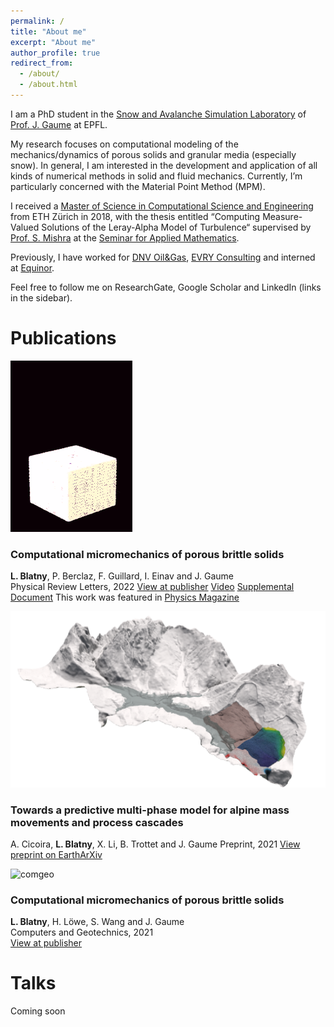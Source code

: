 ```yaml
---
permalink: /
title: "About me"
excerpt: "About me"
author_profile: true
redirect_from:
  - /about/
  - /about.html
---
```


I am a PhD student in the [Snow and Avalanche Simulation Laboratory](https://www.epfl.ch/labs/slab/) of [Prof. J. Gaume](https://people.epfl.ch/johan.gaume) at EPFL.

My research focuses on computational modeling of the mechanics/dynamics of porous solids and granular media (especially snow). In general, I am interested in the development and application of all kinds of numerical methods in solid and fluid mechanics. Currently, I’m particularly concerned with the Material Point Method (MPM).

I received a [Master of Science in Computational Science and Engineering](https://rw.ethz.ch/) from ETH Zürich in 2018, with the thesis entitled “Computing Measure-Valued Solutions of the Leray-Alpha Model of Turbulence“ supervised by [Prof. S. Mishra](https://camlab.ethz.ch/the-group/group-head.html) at the [Seminar for Applied Mathematics](https://math.ethz.ch/sam).

Previously, I have worked for [DNV Oil&Gas](https://www.dnv.com/), [EVRY Consulting](https://www.tietoevry.com/) and interned at [Equinor](https://www.equinor.com/).

Feel free to follow me on ResearchGate, Google Scholar and LinkedIn (links in the sidebar).

Publications
======

![prl](/images/cover_prl.gif)
### Computational micromechanics of porous brittle solids
**L. Blatny**, P. Berclaz, F. Guillard, I. Einav and J. Gaume  
Physical Review Letters, 2022
[View at publisher](https://journals.aps.org/prl/abstract/10.1103/PhysRevLett.128.228002) [Video](https://journals.aps.org/prl/supplemental/10.1103/PhysRevLett.128.228002/supplementary_movie_1.mp4) [Supplemental Document](https://journals.aps.org/prl/supplemental/10.1103/PhysRevLett.128.228002/supplement_rev16022022.pdf)
This work was featured in [Physics Magazine](https://physics.aps.org/articles/v15/s73)

![cicoira](/images/cover_cicoira.png)
### Towards a predictive multi-phase model for alpine mass movements and process cascades
A. Cicoira, **L. Blatny**, X. Li, B. Trottet and J. Gaume
Preprint, 2021
[View preprint on EarthArXiv](https://eartharxiv.org/repository/view/2968/)

![comgeo](/images/cover_comgeo.gif)
### Computational micromechanics of porous brittle solids
**L. Blatny**, H. Löwe, S. Wang and J. Gaume  
Computers and Geotechnics, 2021  
[View at publisher](https://www.sciencedirect.com/science/article/pii/S0266352X21002822)


Talks
======
Coming soon
